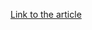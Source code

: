 [Link to the article](https://www.welivesecurity.com/2021/02/02/kobalos-complex-linux-threat-high-performance-computing-infrastructure/)
